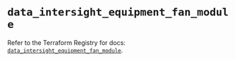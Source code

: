 # `data_intersight_equipment_fan_module`

Refer to the Terraform Registry for docs: [`data_intersight_equipment_fan_module`](https://registry.terraform.io/providers/ciscodevnet/intersight/1.0.71/docs/data-sources/equipment_fan_module).
